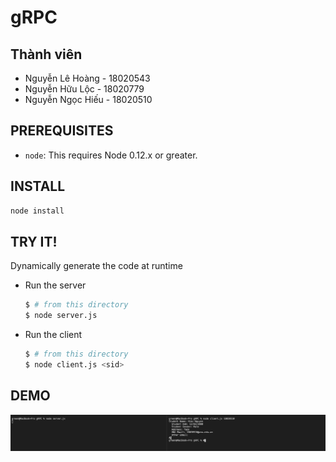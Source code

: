gRPC
===========================

## Thành viên
* Nguyễn Lê Hoàng - 18020543
* Nguyễn Hữu Lộc - 18020779
* Nguyễn Ngọc Hiếu - 18020510

PREREQUISITES
-------------

- `node`: This requires Node 0.12.x or greater.

INSTALL
-------

   ```sh
   node install
   ```

TRY IT!
-------
Dynamically generate the code at runtime

 - Run the server

   ```sh
   $ # from this directory
   $ node server.js
   ```

 - Run the client

   ```sh
   $ # from this directory
   $ node client.js <sid>
   ```

DEMO
--------
![](./images/demo.png)
